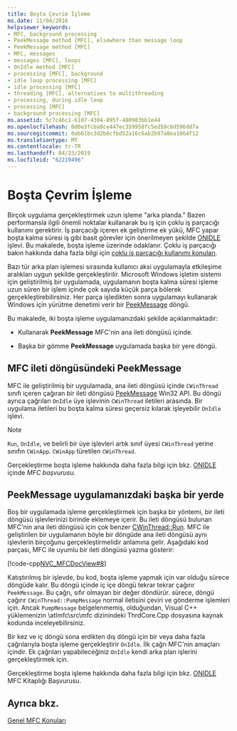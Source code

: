 ```yaml
---
title: Boşta Çevrim İşleme
ms.date: 11/04/2016
helpviewer_keywords:
- MFC, background processing
- PeekMessage method [MFC], elsewhere than message loop
- PeekMessage method [MFC]
- MFC, messages
- messages [MFC], loops
- OnIdle method [MFC]
- processing [MFC], background
- idle loop processing [MFC]
- idle processing [MFC]
- threading [MFC], alternatives to multithreading
- processing, during idle loop
- processing [MFC]
- background processing [MFC]
ms.assetid: 5c7c46c1-6107-4304-895f-480983bb1e44
ms.openlocfilehash: 0d0e3fcba9ce447ec359958fc5ed59c6d596dd7a
ms.sourcegitcommit: 0ab61bc3d2b6cfbd52a16c6ab2b97a8ea1864f12
ms.translationtype: MT
ms.contentlocale: tr-TR
ms.lasthandoff: 04/23/2019
ms.locfileid: "62219496"
---
```

# <a name="idle-loop-processing"></a>Boşta Çevrim İşleme

Birçok uygulama gerçekleştirmek uzun işleme "arka planda." Bazen performansla ilgili önemli noktalar kullanarak bu iş için çoklu iş parçacığı kullanımı gerektirir. İş parçacığı içeren ek geliştirme ek yükü, MFC yapar boşta kalma süresi iş gibi basit görevler için önerilmeyen şekilde [ONIDLE](../mfc/reference/cwinthread-class.md#onidle) işlevi. Bu makalede, boşta işleme üzerinde odaklanır. Çoklu iş parçacığı bakın hakkında daha fazla bilgi için [çoklu iş parçacığı kullanımı konuları](../parallel/multithreading-support-for-older-code-visual-cpp.md).

Bazı tür arka plan işlemesi sırasında kullanıcı aksi uygulamayla etkileşime aralıkları uygun şekilde gerçekleştirilir. Microsoft Windows işletim sistemi için geliştirilmiş bir uygulamada, uygulamanın boşta kalma süresi işleme uzun süren bir işlem içinde çok sayıda küçük parça bölerek gerçekleştirebilirsiniz. Her parça işledikten sonra uygulamayı kullanarak Windows için yürütme denetimi verir bir [PeekMessage](/windows/desktop/api/winuser/nf-winuser-peekmessagea) döngü.

Bu makalede, iki boşta işleme uygulamanızdaki şekilde açıklanmaktadır:

- Kullanarak **PeekMessage** MFC'nin ana ileti döngüsü içinde.

- Başka bir gömme **PeekMessage** uygulamada başka bir yere döngü.

##  <a name="_core_peekmessage_in_the_mfc_message_loop"></a> MFC ileti döngüsündeki PeekMessage

MFC ile geliştirilmiş bir uygulamada, ana ileti döngüsü içinde `CWinThread` sınıfı içeren çağıran bir ileti döngüsü [PeekMessage](/windows/desktop/api/winuser/nf-winuser-peekmessagea) Win32 API. Bu döngü ayrıca çağrıları `OnIdle` üye işlevinin `CWinThread` iletileri arasında. Bir uygulama iletileri bu boşta kalma süresi geçersiz kılarak işleyebilir `OnIdle` işlevi.

> [!NOTE]
>  `Run`, `OnIdle`, ve belirli bir üye işlevleri artık sınıf üyesi `CWinThread` yerine sınıfın `CWinApp`. `CWinApp` türetilen `CWinThread`.

Gerçekleştirme boşta işleme hakkında daha fazla bilgi için bkz. [ONIDLE](../mfc/reference/cwinthread-class.md#onidle) içinde *MFC başvurusu*.

##  <a name="_core_peekmessage_elsewhere_in_your_application"></a> PeekMessage uygulamanızdaki başka bir yerde

Boş bir uygulamada işleme gerçekleştirmek için başka bir yöntemi, bir ileti döngüsü işlevlerinizi birinde eklemeye içerir. Bu ileti döngüsü bulunan MFC'nin ana ileti döngüsü için çok benzer [CWinThread::Run](../mfc/reference/cwinthread-class.md#run). MFC ile geliştirilen bir uygulamanın böyle bir döngüde ana ileti döngüsü aynı işlevlerin birçoğunu gerçekleştirmelidir anlamına gelir. Aşağıdaki kod parçası, MFC ile uyumlu bir ileti döngüsü yazma gösterir:

[!code-cpp[NVC_MFCDocView#8](../mfc/codesnippet/cpp/idle-loop-processing_1.cpp)]

Katıştırılmış bir işlevde, bu kod, boşta işleme yapmak için var olduğu sürece döngüde kalır. Bu döngü içinde iç içe döngü tekrar tekrar çağırır `PeekMessage`. Bu çağrı, sıfır olmayan bir değer döndürür. sürece, döngü çağırır `CWinThread::PumpMessage` normal iletisini çeviri ve gönderme işlemleri için. Ancak `PumpMessage` belgelenmemiş, olduğundan, Visual C++ yüklemenizin \atlmfc\src\mfc dizinindeki ThrdCore.Cpp dosyasına kaynak kodunda inceleyebilirsiniz.

Bir kez ve iç döngü sona erdikten dış döngü için bir veya daha fazla çağrılarıyla boşta işleme gerçekleştirir `OnIdle`. İlk çağrı MFC'nin amaçları içindir. Ek çağrıları yapabileceğiniz `OnIdle` kendi arka plan işlerini gerçekleştirmek için.

Gerçekleştirme boşta işleme hakkında daha fazla bilgi için bkz. [ONIDLE](../mfc/reference/cwinthread-class.md#onidle) MFC Kitaplığı Başvurusu.

## <a name="see-also"></a>Ayrıca bkz.

[Genel MFC Konuları](../mfc/general-mfc-topics.md)
